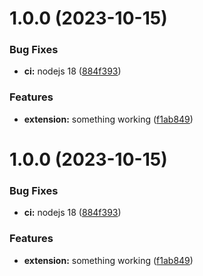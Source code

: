 # 1.0.0 (2023-10-15)


### Bug Fixes

* **ci:** nodejs 18 ([884f393](https://github.com/nefelim4ag/lens-extension-httpproxy-info/commit/884f393bf3b7697677da20d28834fa03f16c7c7b))


### Features

* **extension:** something working ([f1ab849](https://github.com/nefelim4ag/lens-extension-httpproxy-info/commit/f1ab849e7ac42713d42779006f1ce0e999f07e8c))

# 1.0.0 (2023-10-15)


### Bug Fixes

* **ci:** nodejs 18 ([884f393](https://github.com/nefelim4ag/lens-extension-httpproxy-info/commit/884f393bf3b7697677da20d28834fa03f16c7c7b))


### Features

* **extension:** something working ([f1ab849](https://github.com/nefelim4ag/lens-extension-httpproxy-info/commit/f1ab849e7ac42713d42779006f1ce0e999f07e8c))
